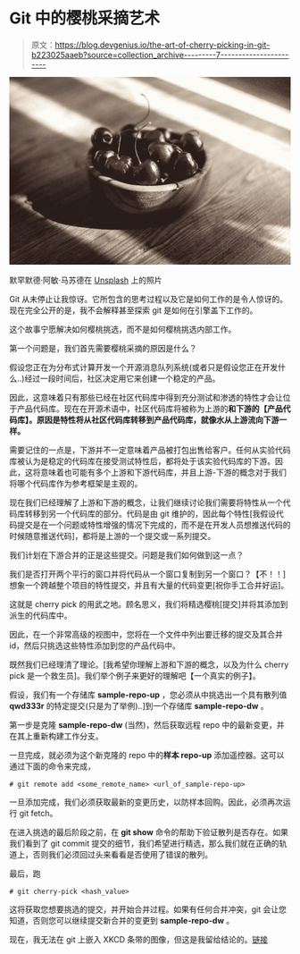 # Git 中的樱桃采摘艺术

> 原文：<https://blog.devgenius.io/the-art-of-cherry-picking-in-git-b223025aaeb?source=collection_archive---------7----------------------->

![](img/e785862953481b9f7dec87bc5cb2053d.png)

默罕默德·阿敏·马苏德在 [Unsplash](https://unsplash.com?utm_source=medium&utm_medium=referral) 上的照片

Git 从未停止让我惊讶。它所包含的思考过程以及它是如何工作的是令人惊讶的。现在完全公开的是，我不会解释甚至探索 git 是如何在引擎盖下工作的。

这个故事宁愿解决如何樱桃挑选，而不是如何樱桃挑选内部工作。

第一个问题是，我们首先需要樱桃采摘的原因是什么？

假设您正在为分布式计算开发一个开源消息队列系统(或者只是假设您正在开发什么..)经过一段时间后，社区决定用它来创建一个稳定的产品。

因此，这意味着只有那些已经在社区代码库中得到充分测试和渗透的特性才会让位于产品代码库。现在在开源术语中，社区代码库将被称为上游的**和下游的【产品代码库】。原因是特性将从社区代码库转移到产品代码库，就像水从上游流向下游一样。**

需要记住的一点是，下游并不一定意味着产品被打包出售给客户。任何从实验代码库被认为是稳定的代码库在接受测试特性后，都将处于该实验代码库的下游。因此，这将意味着也可能有多个上游和下游代码库，并且上游-下游的概念对于我们将哪个代码库作为参考框架是主观的。

现在我们已经理解了上游和下游的概念，让我们继续讨论我们需要将特性从一个代码库转移到另一个代码库的部分。代码是由 git 维护的，因此每个特性[我假设代码提交是在一个问题或特性增强的情况下完成的，而不是在开发人员想推送代码的时候随意推送代码]，都将是上游的一个提交或一系列提交。

我们计划在下游合并的正是这些提交。问题是我们如何做到这一点？

我们是否打开两个平行的窗口并将代码从一个窗口复制到另一个窗口？【不！！]想象一个跨越整个项目的特性提交，并且有大量的代码变更[祝你手工合并好运]。

这就是 cherry pick 的用武之地。顾名思义，我们将精选樱桃[提交]并将其添加到派生的代码库中。

因此，在一个非常高级的视图中，您将在一个文件中列出要迁移的提交及其合并 id，然后只挑选这些特性添加到您的产品代码中。

既然我们已经理清了理论。[我希望你理解上游和下游的概念，以及为什么 cherry pick 是一个救生员]。我们举个例子来更好的理解吧【一个真实的例子】。

假设，我们有一个存储库 **sample-repo-up** ，您必须从中挑选出一个具有散列值 **qwd333r** 的特定提交(只是为了举例)..]到一个存储库 **sample-repo-dw** 。

第一步是克隆 **sample-repo-dw** (当然)，然后获取远程 repo 中的最新变更，并在其上重新构建工作分支。

一旦完成，就必须为这个新克隆的 repo 中的**样本 repo-up** 添加遥控器。这可以通过下面的命令来完成，

```
# git remote add <some_remote_name> <url_of_sample-repo-up>
```

一旦添加完成，我们必须获取最新的变更历史，以防样本回购。因此，必须再次运行 git fetch。

在进入挑选的最后阶段之前，在 **git show** 命令的帮助下验证散列是否存在。如果我们看到了 git commit 提交的细节，我们希望进行精选，那么我们就在正确的轨道上，否则我们必须回过头来看看是否使用了错误的散列。

最后，跑

```
# git cherry-pick <hash_value>
```

这将获取您想要挑选的提交，并开始合并过程。如果有任何合并冲突，git 会让您知道，否则您可以继续提交新合并的变更到 **sample-repo-dw** 。

现在，我无法在 git 上嵌入 XKCD 条带的图像，但这是我留给结论的。[链接](https://xkcd.com/1597/)